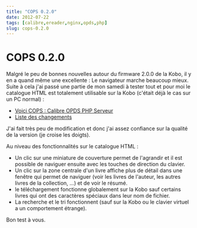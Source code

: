 ```yaml
---
title: "COPS 0.2.0"
date: 2012-07-22
tags: [calibre,ereader,nginx,opds,php]
slug: cops-0.2.0
---
```

# COPS 0.2.0

Malgré le peu de bonnes nouvelles autour du firmware 2.0.0 de la Kobo, il y en a quand même une excellente : Le navigateur marche beaucoup mieux. Suite à cela j'ai passé une partie de mon samedi à tester tout et pour moi le catalogue HTML est totalement utilisable sur la Kobo (c'était déjà le cas sur un PC normal) :

* [Voici COPS : Calibre OPDS PHP Serveur](/fr/oss/calibre-opds-php-server)
* [Liste des changements](/fr/oss/calibre-opds-php-server-changelog)

J'ai fait très peu de modification et donc j'ai assez confiance sur la qualité de la version (je croise les doigts).

Au niveau des fonctionnalités sur le catalogue HTML :

* Un clic sur une miniature de couverture permet de l'agrandir et il est possible de naviguer ensuite avec les touches de direction du clavier.
* Un clic sur la zone centrale d'un livre affiche plus de détail dans une fenêtre qui permet de naviguer (voir les livres de l'auteur, les autres livres de la collection, ...) et de voir le résumé.
* le téléchargement fonctionne globalement sur la Kobo sauf certains livres qui ont des caractères spéciaux dans leur nom de fichier.
* La recherche et le tri fonctionnent (sauf sur la Kobo ou le clavier virtuel a un comportement étrange). 
 
Bon test à vous.



